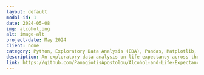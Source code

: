 ```yaml
---
layout: default
modal-id: 1
date: 2024-05-08
img: alcohol.png
alt: image-alt
project-date: May 2024
client: none
category: Python, Exploratory Data Analysis (EDA), Pandas, Matplotlib, Seaborn
description: An exploratory data analysis on life expectancy across the world and investigation on how income or habits like alcohol consuming may affect it. Should we ban these habits or should we try to improve the socioeconomic development of the people?
link: https://github.com/PanagiotisApostolou/Alcohol-and-Life-Expectancy-Project/tree/main
---
```


